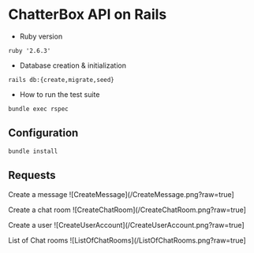 # ChatterBox API on Rails

* Ruby version
```
ruby '2.6.3'
```

* Database creation & initialization
```
rails db:{create,migrate,seed}
```

* How to run the test suite
```
bundle exec rspec
```
## Configuration
```
bundle install
 ```
## Requests
Create a message
![CreateMessage](/CreateMessage.png?raw=true]

Create a chat room
![CreateChatRoom](/CreateChatRoom.png?raw=true]

Create a user
![CreateUserAccount](/CreateUserAccount.png?raw=true]

List of Chat rooms
![ListOfChatRooms](/ListOfChatRooms.png?raw=true]
